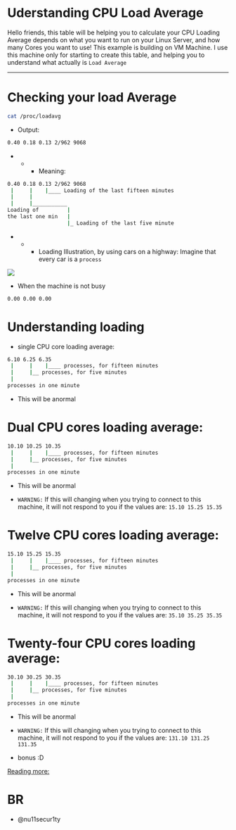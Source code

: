 # Uderstanding CPU Load Average

Hello friends, this table will be helping you to calculate your CPU Loading Average depends on what you want to run on your Linux Server, and how many Cores you want to use!
This example is building on VM Machine. I use this machine only for starting to create this table, and helping you to understand what actually is `Load Average`

---------------------------------------------------------------------------------------------------------------------------------------------------------------------

# Checking your load Average
```bash
cat /proc/loadavg 
```
- Output:
```bash
0.40 0.18 0.13 2/962 9068
```
- - - Meaning:
```bash
0.40 0.18 0.13 2/962 9068
 |     |    |____ Loading of the last fifteen minutes
 |     |
 |     |___________
Loading of         |
the last one min   |
                   |_ Loading of the last five minute
```
- - - Loading Illustration, by using cars on a highway:
      Imagine that every car is a `process`

![](https://github.com/nu11secur1ty/Linux_Deployment_Administration_Hacks-Programing/blob/master/Load_Average/picture/understanding-load-averages.png)

- When the machine is not busy
```bash
0.00 0.00 0.00
```
# Understanding loading

- single CPU core loading average:
```bash
6.10 6.25 6.35
 |     |    |____ processes, for fifteen minutes
 |     |__ processes, for five minutes  
 |
processes in one minute
```
- This will be anormal

# Dual CPU cores loading average:
```bash
10.10 10.25 10.35
 |     |    |____ processes, for fifteen minutes
 |     |__ processes, for five minutes  
 |
processes in one minute
```
- This will be anormal

- `WARNING:` If this will changing when you trying to connect to this machine, it will not respond to you if 
             the values are: `15.10 15.25 15.35`
             
# Twelve CPU cores loading average:
```bash
15.10 15.25 15.35
 |     |    |____ processes, for fifteen minutes
 |     |__ processes, for five minutes  
 |
processes in one minute
```
- This will be anormal

- `WARNING:` If this will changing when you trying to connect to this machine, it will not respond to you if 
             the values are: `35.10 35.25 35.35`

# Twenty-four CPU cores loading average:
```bash
30.10 30.25 30.35
 |     |    |____ processes, for fifteen minutes
 |     |__ processes, for five minutes  
 |
processes in one minute
```
- This will be anormal
- `WARNING:` If this will changing when you trying to connect to this machine, it will not respond to you if 
             the values are: `131.10 131.25 131.35`

- bonus :D

[Reading more:](http://www.brendangregg.com/blog/2017-08-08/linux-load-averages.html)
# BR 
- @nu11secur1ty
